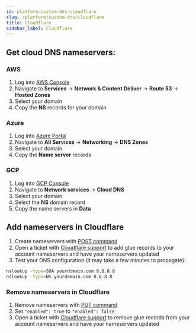 ```yaml
---
id: platform-custom-dns-cloudflare
slug: /platform/custom-dns/cloudflare
title: Cloudflare
sidebar_label: Cloudflare
---
```


## Get cloud DNS nameservers:
### AWS
1. Log into [AWS Console](https://aws.amazon.com/console/)
2. Navigate to **Services** -> **Network & Content Deliver** -> **Route 53** -> **Hosted Zones**
3. Select your domain
4. Copy the **NS** records for your domain

### Azure
1. Log into [Azure Portal](https://portal.azure.com/)
2. Navigate to **All Services** -> **Networking** -> **DNS Zones**
3. Select your domain
4. Copy the **Name server** records

### GCP
1. Log into [GCP Console](https://console.cloud.google.com/)
2. Navigate to **Network services** -> **Cloud DNS**
3. Select your domain
4. Select the **NS** domain record
5. Copy the name servers in **Data**

## Add nameservers in Cloudflare
1. Create nameservers with [POST command](https://developers.cloudflare.com/api/operations/account-level-custom-nameservers-add-account-custom-nameserver)
2. Open a ticket with [Cloudflare support](https://support.cloudflare.com/hc/articles/200172476) to add glue records to your account nameservers and have your nameservers updated
3. Test your DNS configuration (it may take a few minutes to propagate):
```bash
nslookup -type=SOA yourdomain.com 8.8.8.8
nslookup -type=NS yourdomain.com 8.8.8.8
```

### Remove nameservers in Cloudflare
1. Remove nameservers with [PUT command](https://developers.cloudflare.com/api/operations/account-level-custom-nameservers-usage-for-a-zone-set-account-custom-nameserver-related-zone-metadata)
2. Set `"enabled": true` to `"enabled": false`
3. Open a ticket with [Cloudflare support](https://support.cloudflare.com/hc/articles/200172476) to remove glue records from your account nameservers and have your nameservers updated